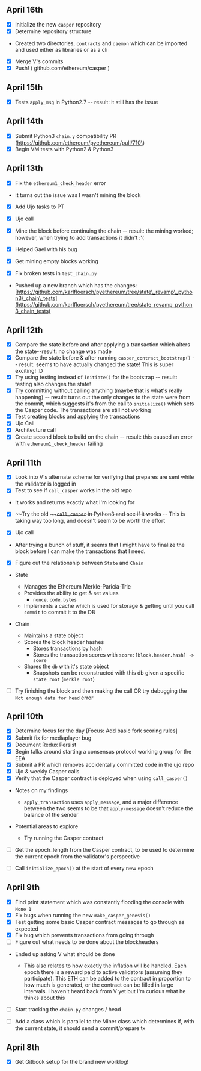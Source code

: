 ## April 16th

* [x] Initialize the new `casper` repository
* [x] Determine repository structure

* Created two directories, `contracts` and `daemon` which can be imported and used either as libraries or as a cli

* [x] Merge V's commits
* [x] Push! \( github.com/ethereum/casper \)

## April 15th

* [x] Tests `apply_msg` in Python2.7 -- result: it still has the issue

## April 14th

* [x] Submit Python3 `chain.y` compatibility PR \(https://github.com/ethereum/pyethereum/pull/710\)
* [x] Begin VM tests with Python2 & Python3

## April 13th

* [x] Fix the `ethereum1_check_header` error

* It turns out the issue was I wasn't mining the block

* [x] Add Ujo tasks to PT

* [x] Ujo call
* [x] Mine the block before continuing the chain -- result: the mining worked; however, when trying to add transactions it didn't :'\( 
* [x] Helped Gael with his bug
* [x] Get mining empty blocks working
* [x] Fix broken tests in `test_chain.py`

* Pushed up a new branch which has the changes: [https://github.com/karlfloersch/pyethereum/tree/state\_revamp\_python3\_chain\_tests](https://github.com/karlfloersch/pyethereum/tree/state_revamp_python3_chain_tests)

## April 12th

* [x] Compare the state before and after applying a transaction which alters the state--result: no change was made
* [x] Compare the state before & after running `casper_contract_bootstrap()` -- result: seems to have actually changed the state! This is super exciting! :D
* [x] Try using testing instead of `initiate()` for the bootstrap -- result: testing also changes the state!
* [x] Try committing without calling anything \(maybe that is what's really happening\) -- result: turns out the only changes to the state were from the commit, which suggests it's from the call to `initialize()` which sets the Casper code. The transactions are still not working
* [x] Test creating blocks and applying the transactions
* [x] Ujo Call
* [x] Architecture call
* [x] Create second block to build on the chain -- result: this caused an error with `ethereum1_check_header` failing

## April 11th

* [x] Look into V's alternate scheme for verifying that prepares are sent while the validator is logged in
* [x] Test to see if `call_casper` works in the old repo

* It works and returns exactly what I'm looking for

* [x] ~~Try the old ~~~~`call_casper` in Python3 and see if it works~~ -- This is taking way too long, and doesn't seem to be worth the effort

* [x] Ujo call

* After trying a bunch of stuff, it seems that I might have to finalize the block before I can make the transactions that I need.

* [x] Figure out the relationship between `State` and `Chain`

* State

  * Manages the Ethereum Merkle-Paricia-Trie 
  * Provides the ability to get & set values
    * `nonce`, `code`, `bytes`
  * Implements a cache which is used for storage & getting until you call `commit` to commit it to the DB

* Chain

  * Maintains a state object
  * Scores the block header hashes
    * Stores transactions by hash
    * Stores the transaction scores with `score:[block.header.hash] -> score`
  * Shares the `db` with it's state object
    * Snapshots can be reconstructed with this db given a specific `state_root` \(`merkle root`\)

* [ ] Try finishing the block and then making the call OR try debugging the `Not enough data for head` error

## April 10th

* [x] Determine focus for the day \[Focus: Add basic fork scoring rules\]
* [x] Submit fix for mediaplayer bug
* [x] Document Redux Persist
* [x] Begin talks around starting a consensus protocol working group for the EEA
* [x] Submit a PR which removes accidentally committed code in the ujo repo
* [x] Ujo & weekly Casper calls
* [x] Verify that the Casper contract is deployed when using `call_casper()`

* Notes on my findings

  * `apply_transaction` uses `apply_message`, and a major difference between the two seems to be that `apply-message` doesn't reduce the balance of the sender

* Potential areas to explore

  * Try running the Casper contract 

* [ ] Get the epoch\_length from the Casper contract, to be used to determine the current epoch from the validator's perspective

* [ ] Call `initialize_epoch()` at the start of every new epoch

## April 9th

* [x] Find print statement which was constantly flooding the console with `None 1`
* [x] Fix bugs when running the new `make_casper_genesis()`
* [x] Test getting some basic Casper contract messages to go through as expected
* [x] Fix bug which prevents transactions from going through
* [ ] Figure out what needs to be done about the blockheaders

* Ended up asking V what should be done

  * This also relates to how exactly the inflation will be handled. Each epoch there is a reward paid to active validators \(assuming they participate\). This ETH can be added to the contract in proportion to how much is generated, or the contract can be filled in large intervals. I haven't heard back from V yet but I'm curious what he thinks about this

* [ ] Start tracking the `chain.py` changes / head

* [ ] Add a class which is parallel to the Miner class which determines if, with the current state, it should send a commit/prepare tx

## April 8th

* [x] Get Gitbook setup for the brand new worklog!



